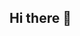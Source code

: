 ## Hi there 👋

<!--
**Yelemam/Yelemam** is a ✨ _special_ ✨ repository because its `README.md` (this file) appears on your GitHub profile.

👋 👋 Hi, I’m Yara El-Emam! I’m passionate about data analysis and development, with a focus on expanding my skillset in ETL processes, NoSQL, and machine learning. I'm currently working toward my certification, which I expect to receive in December 2024.

🔍 Projects and Challenges I've Worked On:

   - Telecom Stock Market Analysis Project: Analyzed stock trends and patterns using Python and data analysis libraries (pandas, NumPy, Matplotlib) to predict market performance.
   - Crowdfunding ETL Project: Currently working on extracting, transforming, and loading crowdfunding data using Python and PostgreSQL.
   
**Completed Challenges**:
   - VBA Challenge: Used VBA scripting to analyze stock market data.
   - Python Data Analysis Challenge: Analyzed company financial records and modernized a small rural town’s vote counting process.
   - Pandas Challenge: Analyzed district-wide standardized test results.
   - API Challenge: Analyzed worldwide weather patterns using API keys and Python.
   - SQL Data Querying Challenge: Created and queried employee tables.
   - SQLAlchemy Challenge: Analyzed and explored climate data.
   - Web Scraping Challenge: Completed a full web-scraping and data analysis project from Mars news articles and Mars weather data using BeautifulSoup and Splinter.
   - NoSQL MongoDB Challenge: Loaded and updated the UK_food database, then analyzed and explored it using MongoDB.
   
💻 My current learning path includes:

Databases: PostgreSQL, MongoDB
Languages: Python, SQL, JavaScript (upcoming)
Machine Learning: Supervised and Unsupervised learning (upcoming)
Big Data: PySpark (upcoming)
Visualization Tools: Tableau, Matplotlib, Geoapify (mapping)


🌟 Fun fact: When I’m not analyzing data, I love baking sweet treats and traveling to new places. I also enjoy organizing events that put a smile on people’s faces and teaching kids, 
  which brings me so much joy!



🌟 I’m excited about further developing my skills in data analysis, machine learning, and visualization. I’m actively seeking opportunities to apply these skills in real-world projects 
  and challenges. Let’s connect if you’d like to collaborate or explore my work!





